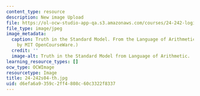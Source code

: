 ```yaml
---
content_type: resource
description: New image Upload
file: https://ol-ocw-studio-app-qa.s3.amazonaws.com/courses/24-242-logic-ii-spring-2004/d6efa6a9359c2ff4808c60c3322f8337_24-242s04-th.jpg
file_type: image/jpeg
image_metadata:
  caption: Truth in the Standard Model. From the Language of Arithmetic Lecture. (Image
    by MIT OpenCourseWare.)
  credit: ''
  image-alt: Truth in the Standard Model from Language of Arithmetic.
learning_resource_types: []
ocw_type: OCWImage
resourcetype: Image
title: 24-242s04-th.jpg
uid: d6efa6a9-359c-2ff4-808c-60c3322f8337
---
```

